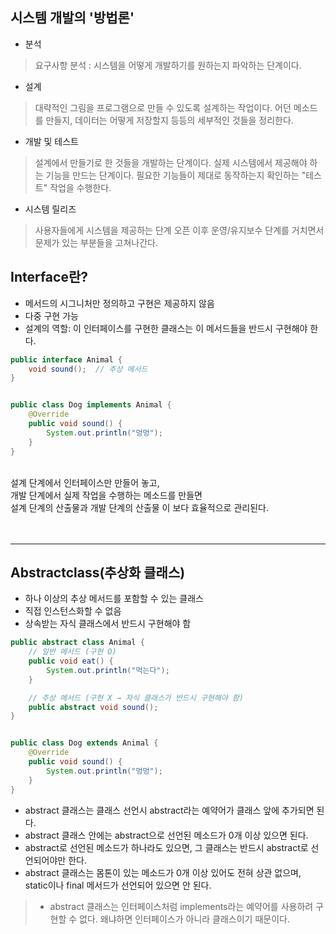 ## 시스템 개발의 '방법론'
- 분석
> 요구사항 분석 : 시스템을 어떻게 개발하기를 원하는지 파악하는 단계이다.

- 설계
> 대략적인 그림을 프로그램으로 만들 수 있도록 설계하는 작업이다.
> 어던 메소드를 만들지, 데이터는 어떻게 저장할지 등등의 세부적인 것들을 정리한다.

- 개발 및 테스트
> 설계에서 만들기로 한 것들을 개발하는 단계이다.
> 실제 시스템에서 제공해야 하는 기능을 만드는 단계이다.
> 필요한 기능들이 제대로 동작하는지 확인하는 "테스트" 작업을 수행한다.


- 시스템 릴리즈
> 사용자들에게 시스템을 제공하는 단계
> 오픈 이후 운영/유지보수 단계를 거치면서 문제가 있는 부분들을 고쳐나간다.
> 



## Interface란?
- 메서드의 시그니처만 정의하고 구현은 제공하지 않음
- 다중 구현 가능
- 설계의 역할: 이 인터페이스를 구현한 클래스는 이 메서드들을 반드시 구현해야 한다.

```java
public interface Animal {
    void sound();  // 추상 메서드
}


public class Dog implements Animal {
    @Override
    public void sound() {
        System.out.println("멍멍");
    }
}

```

<br/>설계 단계에서 인터페이스만 만들어 놓고, 
<br/>개발 단계에서 실제 작업을 수행하는 메소드를 만들면 
<br/>설계 단계의 산출물과 개발 단계의 산출물 이 보다 효율적으로 관리된다.
<br/><br/><br/>

--- 

## Abstractclass(추상화 클래스)
- 하나 이상의 추상 메서드를 포함할 수 있는 클래스
- 직접 인스턴스화할 수 없음
- 상속받는 자식 클래스에서 반드시 구현해야 함

```java
public abstract class Animal {
    // 일반 메서드 (구현 O)
    public void eat() {
        System.out.println("먹는다");
    }

    // 추상 메서드 (구현 X → 자식 클래스가 반드시 구현해야 함)
    public abstract void sound();
}


public class Dog extends Animal {
    @Override
    public void sound() {
        System.out.println("멍멍");
    }
}

```

- abstract 클래스는 클래스 선언시 abstract라는 예약어가 클래스 앞에 추가되면 된다.
- abstract 클래스 안에는 abstract으로 선언된 메소드가 0개 이상 있으면 된다.
- abstract로 선언된 메소드가 하나라도 있으면, 그 클래스는 반드시 abstract로 선언되어야만 한다.
- abstract 클래스는 몸톤이 있는 메소드가 0개 이상 있어도 전혀 상관 없으며, static이나 final 메서드가 선언되어 있으면 안 된다.

> * abstract 클래스는 인터페이스처럼 implements라는 예약어를 사용하려 구현할 수 없다. 왜냐하면 인터페이스가 아니라 클래스이기 때문이다.
